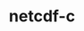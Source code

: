 ---
title: "netcdf-c"
layout: cache
categories: [package, develop-2023-12-17]
meta: {"versions": ["4.9.2"], "compilers": ["cce@=15.0.1", "gcc@=10.3.0", "gcc@=11.1.0", "gcc@=11.4.0", "gcc@=7.3.1", "gcc@=9.4.0", "oneapi@=2023.2.0"], "oss": ["amzn2", "rhel8", "sle_hpc15", "ubuntu20.04"], "platforms": ["linux"], "targets": ["aarch64", "neoverse_n1", "neoverse_v1", "ppc64le", "x86_64_v3", "x86_64_v4", "zen4"], "stacks": ["aws-isc", "aws-isc-aarch64", "data-vis-sdk", "e4s", "e4s-cray-rhel", "e4s-cray-sles", "e4s-neoverse_v1", "e4s-oneapi", "e4s-power", "e4s-rocm-external", "root"], "num_specs": 17, "num_specs_by_stack": {"aws-isc-aarch64": 2, "root": 17, "aws-isc": 1, "e4s-cray-rhel": 2, "e4s-cray-sles": 2, "e4s-neoverse_v1": 2, "e4s-power": 1, "data-vis-sdk": 2, "e4s-rocm-external": 2, "e4s": 4, "e4s-oneapi": 1}}
spec_details: [{"hash": "7sqku6uu3wp4e5bleygouhqi5ajvlk7l", "compiler": "gcc@=7.3.1", "versions": ["4.9.2"], "os": "amzn2", "platform": "linux", "target": "aarch64", "variants": ["+blosc", "build_system=autotools", "~byterange", "~dap", "~fsync", "~hdf4", "~jna", "+mpi", "~nczarr_zip", "+optimize", "~parallel-netcdf", "patches=0161eb8", "+pic", "+shared", "+szip", "+zstd"], "stacks": ["aws-isc-aarch64", "root"], "size": "-", "tarball": "https://binaries.spack.io/develop-2023-12-17/build_cache/linux-amzn2-aarch64/gcc-7.3.1/netcdf-c-4.9.2/linux-amzn2-aarch64-gcc-7.3.1-netcdf-c-4.9.2-7sqku6uu3wp4e5bleygouhqi5ajvlk7l.spack"}, {"hash": "zsrxnc7dhbykcvgcjgstsjsr3o5z6bex", "compiler": "gcc@=7.3.1", "versions": ["4.9.2"], "os": "amzn2", "platform": "linux", "target": "neoverse_n1", "variants": ["+blosc", "build_system=autotools", "~byterange", "~dap", "~fsync", "~hdf4", "~jna", "+mpi", "~nczarr_zip", "+optimize", "~parallel-netcdf", "patches=0161eb8", "+pic", "+shared", "+szip", "+zstd"], "stacks": ["aws-isc-aarch64", "root"], "size": "-", "tarball": "https://binaries.spack.io/develop-2023-12-17/build_cache/linux-amzn2-neoverse_n1/gcc-7.3.1/netcdf-c-4.9.2/linux-amzn2-neoverse_n1-gcc-7.3.1-netcdf-c-4.9.2-zsrxnc7dhbykcvgcjgstsjsr3o5z6bex.spack"}, {"hash": "oxk5mqtcewhfnjapjz5y3tpuxqmor2yq", "compiler": "gcc@=7.3.1", "versions": ["4.9.2"], "os": "amzn2", "platform": "linux", "target": "x86_64_v3", "variants": ["+blosc", "build_system=autotools", "~byterange", "~dap", "~fsync", "~hdf4", "~jna", "+mpi", "~nczarr_zip", "+optimize", "~parallel-netcdf", "patches=0161eb8", "+pic", "+shared", "+szip", "+zstd"], "stacks": ["aws-isc", "root"], "size": "-", "tarball": "https://binaries.spack.io/develop-2023-12-17/build_cache/linux-amzn2-x86_64_v3/gcc-7.3.1/netcdf-c-4.9.2/linux-amzn2-x86_64_v3-gcc-7.3.1-netcdf-c-4.9.2-oxk5mqtcewhfnjapjz5y3tpuxqmor2yq.spack"}, {"hash": "2msgvyf4dutz6sk3tte37qijqvwsjafp", "compiler": "cce@=15.0.1", "versions": ["4.9.2"], "os": "rhel8", "platform": "linux", "target": "zen4", "variants": ["+blosc", "build_system=autotools", "~byterange", "~dap", "~fsync", "~hdf4", "~jna", "+mpi", "~nczarr_zip", "+optimize", "~parallel-netcdf", "patches=0161eb8", "+pic", "+shared", "+szip", "+zstd"], "stacks": ["e4s-cray-rhel", "root"], "size": "-", "tarball": "https://binaries.spack.io/develop-2023-12-17/build_cache/linux-rhel8-zen4/cce-15.0.1/netcdf-c-4.9.2/linux-rhel8-zen4-cce-15.0.1-netcdf-c-4.9.2-2msgvyf4dutz6sk3tte37qijqvwsjafp.spack"}, {"hash": "vdny6bvifziucajyw7jjya7o4iqgaksv", "compiler": "cce@=15.0.1", "versions": ["4.9.2"], "os": "rhel8", "platform": "linux", "target": "zen4", "variants": ["+blosc", "build_system=autotools", "~byterange", "~dap", "~fsync", "~hdf4", "~jna", "+mpi", "~nczarr_zip", "+optimize", "~parallel-netcdf", "patches=0161eb8", "+pic", "+shared", "+szip", "+zstd"], "stacks": ["e4s-cray-rhel", "root"], "size": "-", "tarball": "https://binaries.spack.io/develop-2023-12-17/build_cache/linux-rhel8-zen4/cce-15.0.1/netcdf-c-4.9.2/linux-rhel8-zen4-cce-15.0.1-netcdf-c-4.9.2-vdny6bvifziucajyw7jjya7o4iqgaksv.spack"}, {"hash": "mpfbetaegpwrkkam7ksy2psfx4shgzdu", "compiler": "gcc@=10.3.0", "versions": ["4.9.2"], "os": "sle_hpc15", "platform": "linux", "target": "x86_64_v4", "variants": ["+blosc", "build_system=autotools", "~byterange", "~dap", "~fsync", "~hdf4", "~jna", "+mpi", "~nczarr_zip", "+optimize", "~parallel-netcdf", "patches=0161eb8", "+pic", "+shared", "+szip", "+zstd"], "stacks": ["root", "e4s-cray-sles"], "size": "-", "tarball": "https://binaries.spack.io/develop-2023-12-17/build_cache/linux-sle_hpc15-x86_64_v4/gcc-10.3.0/netcdf-c-4.9.2/linux-sle_hpc15-x86_64_v4-gcc-10.3.0-netcdf-c-4.9.2-mpfbetaegpwrkkam7ksy2psfx4shgzdu.spack"}, {"hash": "tevewa23mgtv2zl3sfn7n5oonlbwjk5j", "compiler": "gcc@=10.3.0", "versions": ["4.9.2"], "os": "sle_hpc15", "platform": "linux", "target": "x86_64_v4", "variants": ["+blosc", "build_system=autotools", "~byterange", "~dap", "~fsync", "~hdf4", "~jna", "+mpi", "~nczarr_zip", "+optimize", "~parallel-netcdf", "patches=0161eb8", "+pic", "+shared", "+szip", "+zstd"], "stacks": ["root", "e4s-cray-sles"], "size": "-", "tarball": "https://binaries.spack.io/develop-2023-12-17/build_cache/linux-sle_hpc15-x86_64_v4/gcc-10.3.0/netcdf-c-4.9.2/linux-sle_hpc15-x86_64_v4-gcc-10.3.0-netcdf-c-4.9.2-tevewa23mgtv2zl3sfn7n5oonlbwjk5j.spack"}, {"hash": "pn7zxkbc4dpzwbwf3lhvqo32xln4b2hi", "compiler": "gcc@=11.4.0", "versions": ["4.9.2"], "os": "ubuntu20.04", "platform": "linux", "target": "neoverse_v1", "variants": ["+blosc", "build_system=autotools", "~byterange", "~dap", "~fsync", "~hdf4", "~jna", "+mpi", "~nczarr_zip", "+optimize", "~parallel-netcdf", "patches=0161eb8", "+pic", "+shared", "+szip", "+zstd"], "stacks": ["e4s-neoverse_v1", "root"], "size": "-", "tarball": "https://binaries.spack.io/develop-2023-12-17/build_cache/linux-ubuntu20.04-neoverse_v1/gcc-11.4.0/netcdf-c-4.9.2/linux-ubuntu20.04-neoverse_v1-gcc-11.4.0-netcdf-c-4.9.2-pn7zxkbc4dpzwbwf3lhvqo32xln4b2hi.spack"}, {"hash": "bp6olufmycev2jr5wokqdcuafp5orymp", "compiler": "gcc@=11.4.0", "versions": ["4.9.2"], "os": "ubuntu20.04", "platform": "linux", "target": "neoverse_v1", "variants": ["+blosc", "build_system=autotools", "~byterange", "~dap", "~fsync", "~hdf4", "~jna", "+mpi", "~nczarr_zip", "+optimize", "~parallel-netcdf", "patches=0161eb8", "+pic", "+shared", "+szip", "+zstd"], "stacks": ["e4s-neoverse_v1", "root"], "size": "-", "tarball": "https://binaries.spack.io/develop-2023-12-17/build_cache/linux-ubuntu20.04-neoverse_v1/gcc-11.4.0/netcdf-c-4.9.2/linux-ubuntu20.04-neoverse_v1-gcc-11.4.0-netcdf-c-4.9.2-bp6olufmycev2jr5wokqdcuafp5orymp.spack"}, {"hash": "qpaynwcdnujnvhzrlhszcblt7yxyostt", "compiler": "gcc@=9.4.0", "versions": ["4.9.2"], "os": "ubuntu20.04", "platform": "linux", "target": "ppc64le", "variants": ["+blosc", "build_system=autotools", "~byterange", "~dap", "~fsync", "~hdf4", "~jna", "+mpi", "~nczarr_zip", "+optimize", "~parallel-netcdf", "patches=0161eb8", "+pic", "+shared", "+szip", "+zstd"], "stacks": ["e4s-power", "root"], "size": "-", "tarball": "https://binaries.spack.io/develop-2023-12-17/build_cache/linux-ubuntu20.04-ppc64le/gcc-9.4.0/netcdf-c-4.9.2/linux-ubuntu20.04-ppc64le-gcc-9.4.0-netcdf-c-4.9.2-qpaynwcdnujnvhzrlhszcblt7yxyostt.spack"}, {"hash": "clnmcrmwo4pcdvkewbb4r7yczxxjgcim", "compiler": "gcc@=11.1.0", "versions": ["4.9.2"], "os": "ubuntu20.04", "platform": "linux", "target": "x86_64_v3", "variants": ["+blosc", "build_system=autotools", "~byterange", "~dap", "~fsync", "~hdf4", "~jna", "+mpi", "~nczarr_zip", "+optimize", "~parallel-netcdf", "patches=0161eb8", "+pic", "+shared", "+szip", "+zstd"], "stacks": ["data-vis-sdk", "root"], "size": "-", "tarball": "https://binaries.spack.io/develop-2023-12-17/build_cache/linux-ubuntu20.04-x86_64_v3/gcc-11.1.0/netcdf-c-4.9.2/linux-ubuntu20.04-x86_64_v3-gcc-11.1.0-netcdf-c-4.9.2-clnmcrmwo4pcdvkewbb4r7yczxxjgcim.spack"}, {"hash": "7ajo2pirqywi44uzzdyhb4w5e22xlq6s", "compiler": "gcc@=11.1.0", "versions": ["4.9.2"], "os": "ubuntu20.04", "platform": "linux", "target": "x86_64_v3", "variants": ["+blosc", "build_system=autotools", "~byterange", "~dap", "~fsync", "~hdf4", "~jna", "+mpi", "~nczarr_zip", "+optimize", "~parallel-netcdf", "patches=0161eb8", "+pic", "+shared", "+szip", "+zstd"], "stacks": ["data-vis-sdk", "root"], "size": "-", "tarball": "https://binaries.spack.io/develop-2023-12-17/build_cache/linux-ubuntu20.04-x86_64_v3/gcc-11.1.0/netcdf-c-4.9.2/linux-ubuntu20.04-x86_64_v3-gcc-11.1.0-netcdf-c-4.9.2-7ajo2pirqywi44uzzdyhb4w5e22xlq6s.spack"}, {"hash": "wyliwnbgytzodsb5igq53kffxu5k3gcx", "compiler": "gcc@=11.4.0", "versions": ["4.9.2"], "os": "ubuntu20.04", "platform": "linux", "target": "x86_64_v3", "variants": ["+blosc", "build_system=autotools", "~byterange", "~dap", "~fsync", "~hdf4", "~jna", "+mpi", "~nczarr_zip", "+optimize", "~parallel-netcdf", "patches=0161eb8", "+pic", "+shared", "+szip", "+zstd"], "stacks": ["e4s-rocm-external", "root", "e4s"], "size": "-", "tarball": "https://binaries.spack.io/develop-2023-12-17/build_cache/linux-ubuntu20.04-x86_64_v3/gcc-11.4.0/netcdf-c-4.9.2/linux-ubuntu20.04-x86_64_v3-gcc-11.4.0-netcdf-c-4.9.2-wyliwnbgytzodsb5igq53kffxu5k3gcx.spack"}, {"hash": "dq5cclorut4dhuw2q7zg7ex5qybigxzo", "compiler": "gcc@=11.4.0", "versions": ["4.9.2"], "os": "ubuntu20.04", "platform": "linux", "target": "x86_64_v3", "variants": ["+blosc", "build_system=autotools", "~byterange", "~dap", "~fsync", "~hdf4", "~jna", "+mpi", "~nczarr_zip", "+optimize", "~parallel-netcdf", "patches=0161eb8", "+pic", "+shared", "+szip", "+zstd"], "stacks": ["root", "e4s"], "size": "-", "tarball": "https://binaries.spack.io/develop-2023-12-17/build_cache/linux-ubuntu20.04-x86_64_v3/gcc-11.4.0/netcdf-c-4.9.2/linux-ubuntu20.04-x86_64_v3-gcc-11.4.0-netcdf-c-4.9.2-dq5cclorut4dhuw2q7zg7ex5qybigxzo.spack"}, {"hash": "kvcyoodrgflsfdbedand6fagviubuvv3", "compiler": "gcc@=11.4.0", "versions": ["4.9.2"], "os": "ubuntu20.04", "platform": "linux", "target": "x86_64_v3", "variants": ["+blosc", "build_system=autotools", "~byterange", "~dap", "~fsync", "~hdf4", "~jna", "+mpi", "~nczarr_zip", "+optimize", "~parallel-netcdf", "patches=0161eb8", "+pic", "+shared", "+szip", "+zstd"], "stacks": ["root", "e4s"], "size": "-", "tarball": "https://binaries.spack.io/develop-2023-12-17/build_cache/linux-ubuntu20.04-x86_64_v3/gcc-11.4.0/netcdf-c-4.9.2/linux-ubuntu20.04-x86_64_v3-gcc-11.4.0-netcdf-c-4.9.2-kvcyoodrgflsfdbedand6fagviubuvv3.spack"}, {"hash": "djpkcvdzxpgdgvydsgk5mjn3xul3h3b5", "compiler": "gcc@=11.4.0", "versions": ["4.9.2"], "os": "ubuntu20.04", "platform": "linux", "target": "x86_64_v3", "variants": ["+blosc", "build_system=autotools", "~byterange", "~dap", "~fsync", "~hdf4", "~jna", "+mpi", "~nczarr_zip", "+optimize", "~parallel-netcdf", "patches=0161eb8", "+pic", "+shared", "+szip", "+zstd"], "stacks": ["e4s-rocm-external", "root", "e4s"], "size": "-", "tarball": "https://binaries.spack.io/develop-2023-12-17/build_cache/linux-ubuntu20.04-x86_64_v3/gcc-11.4.0/netcdf-c-4.9.2/linux-ubuntu20.04-x86_64_v3-gcc-11.4.0-netcdf-c-4.9.2-djpkcvdzxpgdgvydsgk5mjn3xul3h3b5.spack"}, {"hash": "ef65fow64nx2q2fzpkyj2gmk223lqrkd", "compiler": "oneapi@=2023.2.0", "versions": ["4.9.2"], "os": "ubuntu20.04", "platform": "linux", "target": "x86_64_v3", "variants": ["+blosc", "build_system=autotools", "~byterange", "~dap", "~fsync", "~hdf4", "~jna", "+mpi", "~nczarr_zip", "+optimize", "~parallel-netcdf", "patches=0161eb8", "+pic", "+shared", "+szip", "+zstd"], "stacks": ["root", "e4s-oneapi"], "size": "-", "tarball": "https://binaries.spack.io/develop-2023-12-17/build_cache/linux-ubuntu20.04-x86_64_v3/oneapi-2023.2.0/netcdf-c-4.9.2/linux-ubuntu20.04-x86_64_v3-oneapi-2023.2.0-netcdf-c-4.9.2-ef65fow64nx2q2fzpkyj2gmk223lqrkd.spack"}]
---